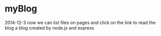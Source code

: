 myBlog
======
2014-12-3 now we can list files on pages and click on the link to read the blog
a blog created by node.js and express 
